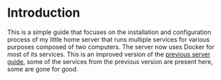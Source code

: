 # Introduction

This is a simple guide that focuses on the installation and configuration process of my little home server that runs multiple services for various purposes composed of two computers. The server now uses Docker for most of its services. This is an improved version of the [previous server guide](https://moonstar-x.dev/old-server-setup), some of the services from the previous version are present here, some are gone for good.
